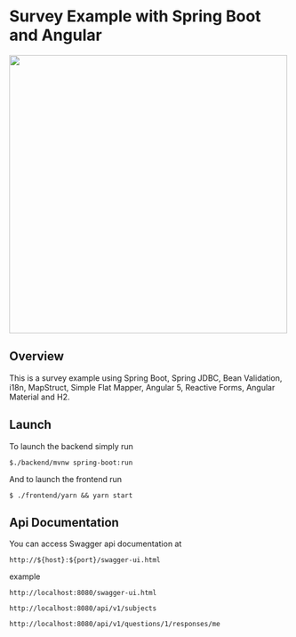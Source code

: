 # Survey Example with Spring Boot and Angular

<img src="https://image.ibb.co/nMxqgH/Image3.png" width="500px" />

## Overview
This is a survey example using Spring Boot, Spring JDBC, Bean Validation, i18n, MapStruct, Simple Flat Mapper, Angular 5, Reactive Forms, Angular Material and H2.



## Launch
To launch the backend simply run 
```
$./backend/mvnw spring-boot:run
```

And to launch the frontend run 
```
$ ./frontend/yarn && yarn start
```

## Api Documentation 
You can access Swagger api documentation at 
```
http://${host}:${port}/swagger-ui.html
```
example
```
http://localhost:8080/swagger-ui.html
```





```
http://localhost:8080/api/v1/subjects

http://localhost:8080/api/v1/questions/1/responses/me
```
